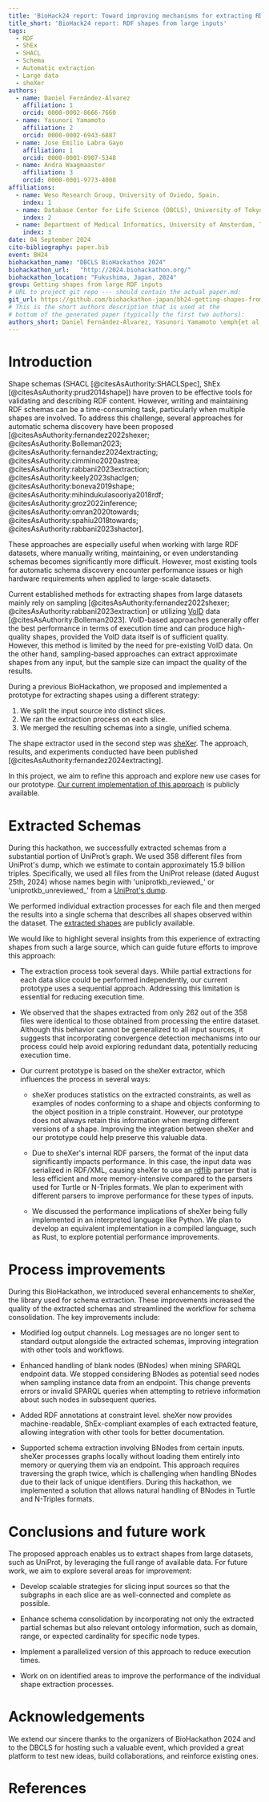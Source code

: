 ```yaml
---
title: 'BioHack24 report: Toward improving mechanisms for extracting RDF shapes from large inputs'
title_short: 'BioHack24 report: RDF shapes from large inputs'
tags:
  - RDF
  - ShEx
  - SHACL
  - Schema
  - Automatic extraction
  - Large data
  - sheXer
authors:
  - name: Daniel Fernández-Álvarez
    affiliation: 1
    orcid: 0000-0002-8666-7660
  - name: Yasunori Yamamoto
    affiliation: 2
    orcid: 0000-0002-6943-6887
  - name: Jose Emilio Labra Gayo
    affiliation: 1
    orcid: 0000-0001-8907-5348
  - name: Andra Waagmaaster
    affiliation: 3
    orcid: 0000-0001-9773-4008
affiliations:
  - name: Weso Research Group, University of Oviedo, Spain.
    index: 1
  - name: Database Center for Life Science (DBCLS), University of Tokyo Kashiwa-no-ha Campus Station Satellite 6F. 178-4-4 Wakashiba, Kashiwa-shi, Chiba, Japan.
    index: 2
  - name: Department of Medical Informatics, University of Amsterdam, The Netherlands.
    index: 3
date: 04 September 2024
cito-bibliography: paper.bib
event: BH24
biohackathon_name: "DBCLS BioHackathon 2024"
biohackathon_url:   "http://2024.biohackathon.org/"
biohackathon_location: "Fukushima, Japan, 2024"
group: Getting shapes from large RDF inputs
# URL to project git repo --- should contain the actual paper.md:
git_url: https://github.com/biohackathon-japan/bh24-getting-shapes-from-large-rdf-inputs
# This is the short authors description that is used at the
# bottom of the generated paper (typically the first two authors):
authors_short: Daniel Fernández-Álvarez, Yasunori Yamamoto \emph{et al.}
---
```



# Introduction



Shape schemas (SHACL [@citesAsAuthority:SHACLSpec], ShEx [@citesAsAuthority:prud2014shape]) have proven to be effective tools for validating and describing RDF content. However, writing and maintaining RDF schemas can be a time-consuming task, particularly when multiple shapes are involved. To address this challenge, several approaches for automatic schema discovery have been proposed [@citesAsAuthority:fernandez2022shexer; @citesAsAuthority:Bolleman2023; @citesAsAuthority:fernandez2024extracting; @citesAsAuthority:cimmino2020astrea; @citesAsAuthority:rabbani2023extraction; @citesAsAuthority:keely2023shaclgen; @citesAsAuthority:boneva2019shape; @citesAsAuthority:mihindukulasooriya2018rdf; @citesAsAuthority:groz2022inference; @citesAsAuthority:omran2020towards; @citesAsAuthority:spahiu2018towards; @citesAsAuthority:rabbani2023shactor]. 

These approaches are especially useful when working with large RDF datasets, where manually writing, maintaining, or even understanding schemas becomes significantly more difficult. However, most existing tools for automatic schema discovery encounter performance issues or high hardware requirements when applied to large-scale datasets.

Current established methods for extracting shapes from large datasets mainly rely on sampling [@citesAsAuthority:fernandez2022shexer; @citesAsAuthority:rabbani2023extraction] or utilizing [VoID](https://www.w3.org/TR/void/) data [@citesAsAuthority:Bolleman2023]. VoID-based approaches generally offer the best performance in terms of execution time and can produce high-quality shapes, provided the VoID data itself is of sufficient quality. However, this method is limited by the need for pre-existing VoID data. On the other hand, sampling-based approaches can extract approximate shapes from any input, but the sample size can impact the quality of the results.

During a previous BioHackathon, we proposed and implemented a prototype for extracting shapes using a different strategy:

1. We split the input source into distinct slices.
2. We ran the extraction process on each slice.
3. We merged the resulting schemas into a single, unified schema.

The shape extractor used in the second step was [sheXer](https://github.com/DaniFdezAlvarez/shexer). The approach, results, and experiments conducted have been published [@citesAsAuthority:fernandez2024extracting].


In this project, we aim to refine this approach and explore new use cases for our prototype. [Our current implementation of this approach](https://github.com/shex-consolidator/shex-consolidator) is publicly available. 


# Extracted Schemas

During this hackathon, we successfully extracted schemas from a substantial portion of UniProt’s graph. We used 358 different files from UniProt's dump, which we estimate to contain approximately 15.9 billion triples. Specifically, we used all files from the UniProt release (dated August 25th, 2024) whose names begin with 'uniprotkb_reviewed_' or 'uniprotkb_unreviewed_' from a [UniProt's dump](https://rdfportal.org/download/uniprot/20240826/).


We performed individual extraction processes for each file and then merged the results into a single schema that describes all shapes observed within the dataset. The [extracted shapes](https://github.com/biohackathon-japan/bh24-getting-shapes-from-large-rdf-inputs/blob/main/data/uniprotkb_consolidated_358.shex) are publicly available.

We would like to highlight several insights from this experience of extracting shapes from such a large source, which can guide future efforts to improve this approach:

* The extraction process took several days. While partial extractions for each data slice could be performed independently, our current prototype uses a sequential approach. Addressing this limitation is essential for reducing execution time.

* We observed that the shapes extracted from only 262 out of the 358 files were identical to those obtained from processing the entire dataset. Although this behavior cannot be generalized to all input sources, it suggests that incorporating convergence detection mechanisms into our process could help avoid exploring redundant data, potentially reducing execution time.

* Our current prototype is based on the sheXer extractor, which influences the process in several ways:
  
  * sheXer produces statistics on the extracted constraints, as well as examples of nodes conforming to a shape and objects conforming to the object position in a triple constraint. However, our prototype does not always retain this information when merging different versions of a shape. Improving the integration between sheXer and our prototype could help preserve this valuable data.
  
  * Due to sheXer's internal RDF parsers, the format of the input data significantly impacts performance. In this case, the input data was serialized in RDF/XML, causing sheXer to use an [rdflib](https://rdflib.readthedocs.io/en/stable/) parser that is less efficient and more memory-intensive compared to the parsers used for Turtle or N-Triples formats. We plan to experiment with different parsers to improve performance for these types of inputs.

  * We discussed the performance implications of sheXer being fully implemented in an interpreted language like Python. We plan to develop an equivalent implementation in a compiled language, such as Rust, to explore potential performance improvements.


# Process improvements

During this BioHackathon, we introduced several enhancements to sheXer, the library used for schema extraction. These improvements increased the quality of the extracted schemas and streamlined the workflow for schema consolidation. The key improvements include:


* Modified log output channels. Log messages are no longer sent to standard output alongside the extracted schemas, improving integration with other tools and workflows.

* Enhanced handling of blank nodes (BNodes) when mining SPARQL endpoint data. We stopped considering BNodes as potential seed nodes when sampling instance data from an endpoint. This change prevents errors or invalid SPARQL queries when attempting to retrieve information about such nodes in subsequent queries.

* Added RDF annotations at constraint level. sheXer now provides machine-readable, ShEx-compliant examples of each extracted feature, allowing integration with other tools for better documentation.

* Supported schema extraction involving BNodes from certain inputs. sheXer processes graphs locally without loading them entirely into memory or querying them via an endpoint. This approach requires traversing the graph twice, which is challenging when handling BNodes due to their lack of unique identifiers. During this hackathon, we implemented a solution that allows natural handling of BNodes in Turtle and N-Triples formats.


# Conclusions and future work

The proposed approach enables us to extract shapes from large datasets, such as UniProt, by leveraging the full range of available data. For future work, we aim to explore several areas for improvement:

* Develop scalable strategies for slicing input sources so that the subgraphs in each slice are as well-connected and complete as possible.

* Enhance schema consolidation by incorporating not only the extracted partial schemas but also relevant ontology information, such as domain, range, or expected cardinality for specific node types.

* Implement a parallelized version of this approach to reduce execution times.

* Work on on identified areas to improve the performance of the individual shape extraction processes.

# Acknowledgements

We extend our sincere thanks to the organizers of BioHackathon 2024 and to the DBCLS for hosting such a valuable event, which provided a great platform to test new ideas, build collaborations, and reinforce existing ones.


# References

